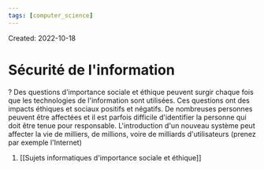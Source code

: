 ```yaml
---
tags: [computer_science] 
---
```

Created: 2022-10-18

# Sécurité de l'information
?
Des questions d'importance sociale et éthique peuvent surgir chaque fois que les technologies de l'information sont utilisées. Ces questions ont des impacts éthiques et sociaux positifs et négatifs. De nombreuses personnes peuvent être affectées et il est parfois difficile d'identifier la personne qui doit être tenue pour responsable. L'introduction d'un nouveau système peut affecter la vie de milliers, de millions, voire de milliards d'utilisateurs (prenez par exemple l'Internet)
<!--SR:!2022-11-18,14,210-->

1. [[Sujets informatiques d'importance sociale et éthique]]
